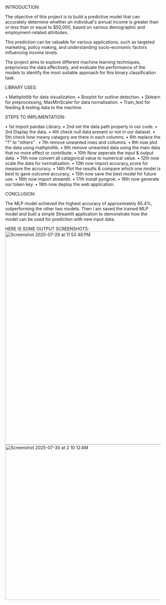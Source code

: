 INTRODUCTION:

The objective of this project is to build a predictive model that can accurately determine
whether an individual's annual income is greater than or less than or equal to $50,000, based
on various demographic and employment-related attributes.

This prediction can be valuable for various applications, such as targeted marketing, policy
making, and understanding socio-economic factors influencing income levels.

The project aims to explore different machine learning techniques, preprocess the data
effectively, and evaluate the performance of the models to identify the most suitable approach
for this binary classification task.

LIBRARY USES:

• Mathplotlib for data visualization.
• Boxplot for outline detection. 
• Sklearn for preprocessing, MaxMinScaler for data nornalisation. 
• Train_test for feeding & testing data to the machine.

STEPS TO IMPLIMENTATION:

• 1st import pandas Library.
• 2nd set the data path properly in our code.
• 3rd Display the data.
• 4th check null data present or not in our dataset.
• 5th check how meany catagory are there in each columns.
• 6th replace the "?" to "others” .
• 7th remove unwanted rows and collumns.
• 8th now plot the data using mathplotlib.
• 9th remove unwanted data using the main data that no more effect or contribute.
• 10th Now seperate the input & output data.
• 11th now convert all catagorical value to numerical value.
• 12th now scale the data for normalisation.
• 13th now import accuracy_score for measure the accuracy.
• 14th Plot the results & compare which one model is best to gave outcome accuracy.
• 15th now save the best model for future use.
• 16th now import streamlit.
• 17th install pyngrok.
• 18th now generate our token key.
• 19th now deploy the web application.

CONCLUSION:

The MLP model achieved the highest accuracy of approximately 85.4%, outperforming the other two models.
Then i am saved the trained MLP model and built a simple Streamlit application to demonstrate how the model can be
used for prediction with new input data.

HERE IS SOME OUTPUT SCREENSHOTS:
<img width="1280" height="690" alt="Screenshot 2025-07-29 at 11 53 48 PM" src="https://github.com/user-attachments/assets/c05b410f-6b19-41c8-a2a4-bc17401708c9" />
<img width="1280" height="504" alt="Screenshot 2025-07-30 at 2 10 12 AM" src="https://github.com/user-attachments/assets/d280f8af-8dcf-4d23-9ee6-52a700759f0e" />
